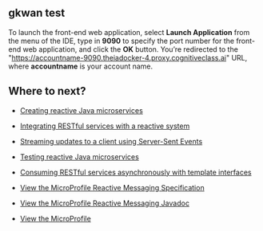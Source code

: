 ## gkwan test

To launch the front-end web application, 
select **Launch Application** from the menu of the IDE, type in **9090** to specify the port number for the front-end web application, 
and click the **OK** button. You’re redirected to the "https://accountname-9090.theiadocker-4.proxy.cognitiveclass.ai" URL, 
where **accountname** is your account name.

## Where to next? 

- [Creating reactive Java microservices](https://openliberty.io/guides/microprofile-reactive-messaging.html)
- [Integrating RESTful services with a reactive system](https://openliberty.io/guides/microprofile-reactive-messaging-rest.html)
- [Streaming updates to a client using Server-Sent Events](https://openliberty.io/guides/reactive-messaging-sse.html)
- [Testing reactive Java microservices](https://openliberty.io/guides/reactive-service-testing.html)
- [Consuming RESTful services asynchronously with template interfaces](https://openliberty.io/guides/microprofile-rest-client-async.html)
- [View the MicroProfile Reactive Messaging Specification](https://download.eclipse.org/microprofile/microprofile-reactive-messaging-1.0/microprofile-reactive-messaging-spec.html)

- [View the MicroProfile Reactive Messaging Javadoc](https://download.eclipse.org/microprofile/microprofile-reactive-messaging-1.0/apidocs/)

- [View the MicroProfile](https://openliberty.io/docs/latest/microprofile.html)
